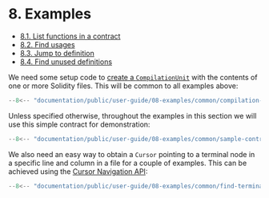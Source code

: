 # 8. Examples

- [8.1. List functions in a contract](./01-list-functions-in-contract/index.md)
- [8.2. Find usages](./02-find-usages/index.md)
- [8.3. Jump to definition](./03-jump-to-definition/index.md)
- [8.4. Find unused definitions](./04-find-unused-definitions/index.md)

We need some setup code to [create a `CompilationUnit`](../07-semantic-analysis/01-compilation-units/index.md) with the contents of one or more Solidity files. This will be common to all examples above:

```ts title="compilation-builder.mts"
--8<-- "documentation/public/user-guide/08-examples/common/compilation-builder.mts"
```

Unless specified otherwise, throughout the examples in this section we will use this simple contract for demonstration:

```ts title="sample-contract.mts"
--8<-- "documentation/public/user-guide/08-examples/common/sample-contract.mts"
```

We also need an easy way to obtain a `Cursor` pointing to a terminal node in a specific line and column in a file for a couple of examples. This can be achieved using the [Cursor Navigation API](../05-syntax-trees/03-navigating-with-cursors/index.md):

```ts title="find-terminal-node-at.mts"
--8<-- "documentation/public/user-guide/08-examples/common/find-terminal-node-at.mts"
```
